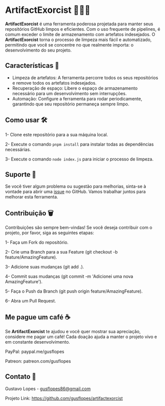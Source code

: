 # ArtifactExorcist 👻🧹💾

**ArtifactExorcist** é uma ferramenta poderosa projetada para manter seus repositórios GitHub limpos e eficientes. Com o uso frequente de pipelines, é comum exceder o limite de armazenamento com artefatos indesejados. O **ArtifactExorcist** torna o processo de limpeza mais fácil e automatizado, permitindo que você se concentre no que realmente importa: o desenvolvimento do seu projeto.

## Características 🚀

- Limpeza de artefatos: A ferramenta percorre todos os seus repositórios e remove todos os artefatos indesejados.
- Recuperação de espaço: Libere o espaço de armazenamento necessário para um desenvolvimento sem interrupções.
- Automação: Configure a ferramenta para rodar periodicamente, garantindo que seu repositório permaneça sempre limpo.

## Como usar 🛠️

1- Clone este repositório para a sua máquina local.

2- Execute o comando `pnpm install` para instalar todas as dependências necessárias.

3- Execute o comando `node index.js` para iniciar o processo de limpeza.

## Suporte 💫

Se você tiver algum problema ou sugestão para melhorias, sinta-se à vontade para abrir uma [issue](https://github.com/gusflopes/artifactexorcist/issues) no GitHub. Vamos trabalhar juntos para melhorar esta ferramenta.

## Contribuição 🗑️

Contribuições são sempre bem-vindas! Se você deseja contribuir com o projeto, por favor, siga as seguintes etapas:

1- Faça um Fork do repositório.

2- Crie uma Branch para a sua Feature (git checkout -b feature/AmazingFeature).

3- Adicione suas mudanças (git add .).

4- Commit suas mudanças (git commit -m 'Adicionei uma nova AmazingFeature').

5- Faça o Push da Branch (git push origin feature/AmazingFeature).

6- Abra um Pull Request.

## Me pague um café ☕

Se **ArtifactExorcist** te ajudou e você quer mostrar sua apreciação, considere me pagar um café! Cada doação ajuda a manter o projeto vivo e em constante desenvolvimento.

PayPal: paypal.me/gusflopes

Patreon: patreon.com/gusflopes

## Contato 🔮

Gustavo Lopes - gusflopes86@gmail.com

Projeto Link: https://github.com/gusflopes/artifactexorcist
